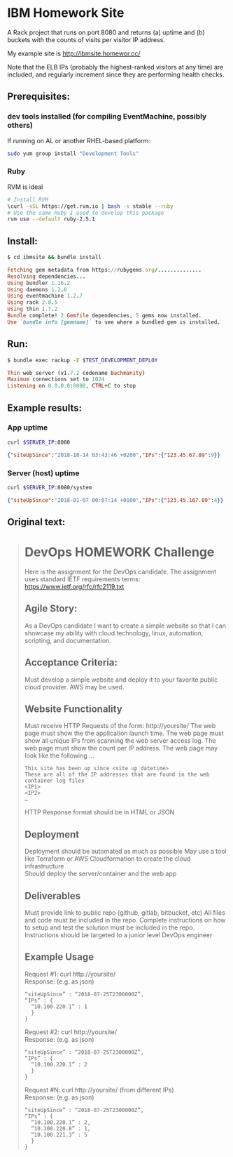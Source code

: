 # IBM Homework Site
A Rack project that runs on port 8080 and returns (a) uptime and (b) buckets with the counts of visits per visitor IP address.

My example site is http://ibmsite.homewor.cc/

Note that the ELB IPs (probably the highest-ranked visitors at any time) are included, and regularly increment since they are performing health checks.

## Prerequisites:
### dev tools installed (for compiling EventMachine, possibly others)
If running on AL or another RHEL-based platform:
```bash
sudo yum group install "Development Tools"
```
### Ruby
RVM is ideal
```bash
# Install RVM
\curl -sSL https://get.rvm.io | bash -s stable --ruby
# Use the same Ruby I used to develop this package
rvm use --default ruby-2.5.1
``` 

## Install:
```bash
$ cd ibmsite && bundle install
```
```ruby
Fetching gem metadata from https://rubygems.org/..............
Resolving dependencies...
Using bundler 1.16.2
Using daemons 1.2.6
Using eventmachine 1.2.7
Using rack 2.0.5
Using thin 1.7.2
Bundle complete! 2 Gemfile dependencies, 5 gems now installed.
Use `bundle info [gemname]` to see where a bundled gem is installed.
```

## Run:
```bash
$ bundle exec rackup -E $TEST_DEVELOPMENT_DEPLOY
```
```ruby
Thin web server (v1.7.2 codename Bachmanity)
Maximum connections set to 1024
Listening on 0.0.0.0:8080, CTRL+C to stop
```

## Example results:
### App uptime
```bash
curl $SERVER_IP:8080
```
```json
{"siteUpSince":"2018-10-14 03:43:46 +0200","IPs":{"123.45.67.89":9}}
```

### Server (host) uptime
```bash
curl $SERVER_IP:8080/system
```
```json
{"siteUpSince":"2018-01-07 00:07:14 +0100","IPs":{"123.45.167.89":4}}
```

## Original text:
> # DevOps HOMEWORK Challenge
> 
> Here is the assignment for the DevOps candidate. The assignment uses standard IETF requirements terms:  https://www.ietf.org/rfc/rfc2119.txt
> 
> ## Agile Story: 
> As a DevOps candidate I want to create a simple website so that I can showcase my ability with cloud technology, linux, automation, scripting, and documentation. 
> 
> ## Acceptance Criteria:   
> Must develop a simple website and deploy it to your favorite public cloud provider.   AWS may be used.
> 
> ## Website Functionality
> Must receive HTTP Requests of the form: http://yoursite/
> The web page must show the the application launch time.
> The web page must show all unique IPs from scanning the web server access log.
> The web page must show the count per IP address.
> The web page may look like the following …
> ```                
> This site has been up since <site up datetime>       
> These are all of the IP addresses that are found in the web container log files
> <IP1>
> <IP2>
> … 
> ```
> HTTP Response format should be in HTML or JSON
> 
> ## Deployment
> Deployment should be automated as much as possible
> May use a tool like Terraform or AWS Cloudformation to create the cloud infrastructure  
> Should deploy the server/container and the web app
> 
> ## Deliverables 
> Must provide link to public repo (github, gitlab, bitbucket, etc)
> All files and code must be included in the repo.
> Complete instructions on how to setup and test the solution must be included in the repo.
> Instructions should be targeted to a junior level DevOps engineer
> 
> ## Example Usage
> 
> Request #1: curl http://yoursite/  
> Response: (e.g. as json)  
> ```{ 
> “siteUpSince” : “2018-07-25T2300000Z”,
> “IPs” : {
>   “10.100.220.1” : 1
>   }
> }
> ```
> Request #2: curl http://yoursite/  
> Response: (e.g. as json)  
> ```{ 
> “siteUpSince” : “2018-07-25T2300000Z”,
> “IPs” : {
>   “10.100.220.1” : 2
>   }
> }
> ```
> Request #N: curl http://yoursite/ (from different IPs)  
> Response: (e.g. as json)   
> ```{ 
> “siteUpSince” : “2018-07-25T2300000Z”,
> “IPs” : {
>   “10.100.220.1” : 2,
>   “10.100.220.8” : 1,
>   “10.100.221.3” : 5
>   }
> }
> ```
